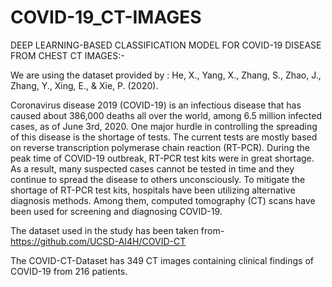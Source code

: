 # COVID-19_CT-IMAGES
DEEP LEARNING-BASED CLASSIFICATION MODEL FOR COVID-19 DISEASE FROM CHEST CT IMAGES:-

We are using the dataset provided by : He, X., Yang, X., Zhang, S., Zhao, J., Zhang, Y., Xing, E., & Xie, P. (2020).

Coronavirus disease 2019 (COVID-19) is an infectious disease that has caused about 386,000
deaths all over the world, among 6.5 million infected cases, as of June 3rd, 2020. One major
hurdle in controlling the spreading of this disease is the shortage of tests. The current tests
are mostly based on reverse transcription polymerase chain reaction (RT-PCR). During the
peak time of COVID-19 outbreak, RT-PCR test kits were in great shortage. As a result,
many suspected cases cannot be tested in time and they continue to spread the disease to
others unconsciously. To mitigate the shortage of RT-PCR test kits, hospitals have been
utilizing alternative diagnosis methods. Among them, computed tomography (CT) scans
have been used for screening and diagnosing COVID-19.

The dataset used in the study has been taken from-  https://github.com/UCSD-AI4H/COVID-CT

The COVID-CT-Dataset has 349 CT images containing clinical findings of COVID-19 from 216 patients.

